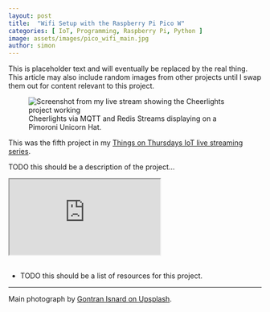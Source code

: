 ```yaml
---
layout: post
title:  "Wifi Setup with the Raspberry Pi Pico W"
categories: [ IoT, Programming, Raspberry Pi, Python ]
image: assets/images/pico_wifi_main.jpg
author: simon
---
```

This is placeholder text and will eventually be replaced by the real thing.  This article may also include random images from other projects until I swap them out for content relevant to this project.

<figure class="figure">
  <img src="{{ site.baseurl }}/assets/images/cheerlights_screenshot.png" class="figure-img img-fluid" alt="Screenshot from my live stream showing the Cheerlights project working">
  <figcaption class="figure-caption text-center">Cheerlights via MQTT and Redis Streams displaying on a Pimoroni Unicorn Hat.</figcaption>
</figure>

This was the fifth project in my [Things on Thursdays IoT live streaming series](/things-on-thursdays-livestreams/).  

TODO this should be a description of the project...

<div class="embed-responsive embed-responsive-16by9">
  <iframe class="embed-responsive-item" src="https://www.youtube.com/embed/Gzp9nLkqadg?start=33" allowfullscreen></iframe>
</div><br/>

* TODO this should be a list of resources for this project.

--- 
Main photograph by [Gontran Isnard on Upsplash](https://unsplash.com/photos/3-fuFf4gPNY).
